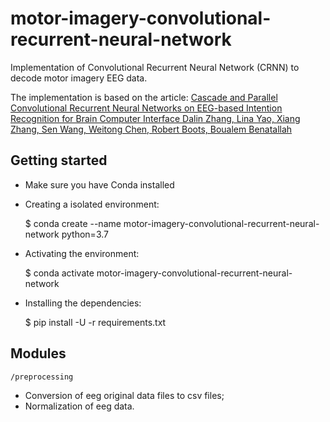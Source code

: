 # motor-imagery-convolutional-recurrent-neural-network
Implementation of Convolutional Recurrent Neural Network (CRNN) to decode motor imagery EEG data.

The implementation is based on the article: [Cascade and Parallel Convolutional Recurrent Neural Networks on EEG-based Intention Recognition for Brain Computer Interface
Dalin Zhang, Lina Yao, Xiang Zhang, Sen Wang, Weitong Chen, Robert Boots, Boualem Benatallah](https://www.aaai.org/ocs/index.php/AAAI/AAAI18/paper/view/16107/0)

## Getting started
- Make sure you have Conda installed
- Creating a isolated environment:

    $ conda create --name motor-imagery-convolutional-recurrent-neural-network python=3.7
    
- Activating the environment:

    $ conda activate motor-imagery-convolutional-recurrent-neural-network
    
- Installing the dependencies:

    $ pip install -U -r requirements.txt

## Modules
`/preprocessing`
* Conversion of eeg original data files to csv files;
* Normalization of eeg data. 